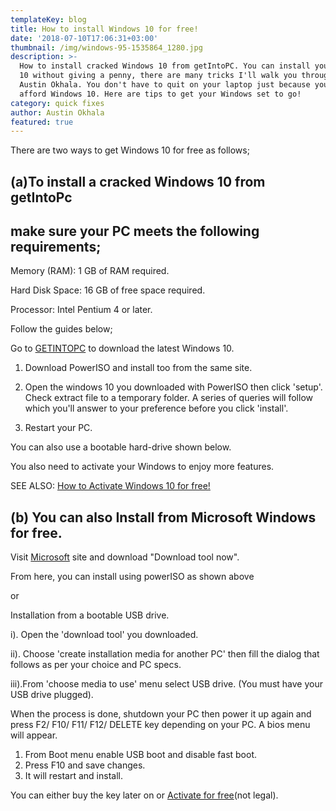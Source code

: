 ```yaml
---
templateKey: blog
title: How to install Windows 10 for free!
date: '2018-07-10T17:06:31+03:00'
thumbnail: /img/windows-95-1535864_1280.jpg
description: >-
  How to install cracked Windows 10 from getIntoPC. You can install your Windows
  10 without giving a penny, there are many tricks I'll walk you through. I'm
  Austin Okhala. You don't have to quit on your laptop just because you can't
  afford Windows 10. Here are tips to get your Windows set to go!
category: quick fixes
author: Austin Okhala
featured: true
---
```

There are two ways to get Windows 10 for free as follows;

## (a)To install a cracked Windows 10 from getIntoPc

##  make sure your PC meets the following requirements;



Memory (RAM): 1 GB of RAM required.



Hard Disk Space: 16 GB of free space required.



Processor: Intel Pentium 4 or later.



Follow the guides below;



Go to [GETINTOPC](https://igetintopc.com/windows-10-x64-redstone-4-v1804-8in1-april-2018-download/) to download the latest Windows 10.

1. Download PowerISO and install too from the same site.
2. Open the windows 10 you downloaded with PowerISO then click 'setup'. Check extract file to a temporary folder. A series of queries will follow which you'll answer to your preference before you click 'install'. 
3. Restart your PC.

You can also use a bootable hard-drive shown below.



You also need to activate your Windows to enjoy more features.



SEE ALSO: [How to Activate Windows 10 for free!](https://www.techgenius.me/2018-07-08-how-to-remove-activate-windows-watermark-for-free/)



## (b) You can also Install from Microsoft Windows for free.



Visit [Microsoft](https://www.microsoft.com/en-us/software-download/windows10) site and download "Download tool now".



From here, you can install using powerISO as shown above



or



Installation from a bootable USB drive.



i). Open the 'download tool' you downloaded.



ii). Choose 'create installation media for another PC' then fill the dialog that follows as per your choice and PC specs.



iii).From 'choose media to use' menu select USB drive. (You must have your USB drive plugged).



When the process is done, shutdown your PC then power it up again and press F2/ F10/ F11/ F12/ DELETE key depending on your PC. A bios menu will appear.



1. From Boot menu enable USB boot and disable fast boot.
2. Press F10 and save changes.
3. It will restart and install.



You can either buy the key later on or [Activate for free](https://www.techgenius.me/2018-07-08-how-to-remove-activate-windows-watermark-for-free/)(not legal).
